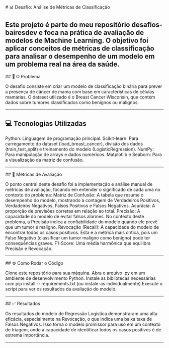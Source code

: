 #​ 📊 Desafio: Análise de Métricas de Classificação

​Este projeto é parte do meu repositório desafios-bairesdev e foca na prática de avaliação de modelos de Machine Learning. O objetivo foi aplicar conceitos de métricas de classificação para analisar o desempenho de um modelo em um problema real na área da saúde.
---

​## 🧬 O Problema

​O desafio consiste em criar um modelo de classificação binária para prever a presença de câncer de mama com base em características de células mamárias. O dataset utilizado é o Breast Cancer Wisconsin, que contém dados sobre tumores classificados como benignos ou malignos.

---

## ​💻 Tecnologias Utilizadas

​Python: Linguagem de programação principal.
​Scikit-learn: Para carregamento do dataset (load_breast_cancer), divisão dos dados (train_test_split) e treinamento do modelo (LogisticRegression).
​NumPy: Para manipulação de arrays e dados numéricos.
​Matplotlib e Seaborn: Para a visualização da matriz de confusão.

---

##​ 🔬 Métricas de Avaliação

​O ponto central deste desafio foi a implementação e análise manual de métricas de avaliação, focando em entender o significado de cada uma no contexto do problema:
​Matriz de Confusão: A tabela que resume o desempenho do modelo, mostrando a contagem de Verdadeiros Positivos, Verdadeiros Negativos, Falsos Positivos e Falsos Negativos.
​Acurácia: A proporção de previsões corretas em relação ao total.
​Precisão: A capacidade do modelo de evitar falsos alarmes. No contexto deste problema, a Precisão indica a confiabilidade do modelo quando ele prevê que um tumor é maligno.
​Revocação (Recall): A capacidade do modelo de encontrar todos os casos positivos. Esta é a métrica mais crítica, pois um Falso Negativo (classificar um tumor maligno como benigno) pode ter consequências graves.
​F1-Score: Uma média harmônica que equilibra Precisão e Revocação.

---

##​ ⚙️ Como Rodar o Código

​Clone este repositório para sua máquina.
​Abra o arquivo .py em um ambiente de desenvolvimento Python.
​Instale as bibliotecas necessárias com pip install -r requirements.txt (ou instale-as individualmente).
​Execute o script para ver os resultados da avaliação do modelo.

---
​## ✅ Resultados

​Os resultados do modelo de Regressão Logística demonstraram uma alta eficácia, especialmente na Revocação, o que indica uma baixa taxa de Falsos Negativos. Isso torna o modelo promissor para uso em um contexto de triagem, onde a capacidade de identificar todos os casos positivos é de extrema importância.

---
